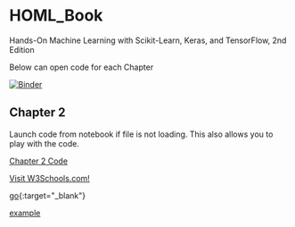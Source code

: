 # HOML_Book


Hands-On Machine Learning with Scikit-Learn, Keras, and TensorFlow, 2nd Edition


Below can open code for each Chapter

[![Binder](https://mybinder.org/badge_logo.svg)](https://mybinder.org/v2/gh/TyronSamaroo/HOML_Book/main?filepath=%2FChapter2HOML.ipynb)
## Chapter 2 
Launch code from notebook if file is not loading. This also allows you to play with the code.

<a target="_blank" rel="noopener noreferrer" href="https://mybinder.org/v2/gh/TyronSamaroo/HOML_Book/tree/main/HEAD?filepath=Chapter2HOML.ipynb" >Chapter 2 Code </a>



<a  rel="noopener" href="https://www.w3schools.com" target="_blank">Visit W3Schools.com!</a> 

[go](http://stackoverflow.com){:target="_blank"}


<a href="http://example.com/" target="_blank">example</a>
